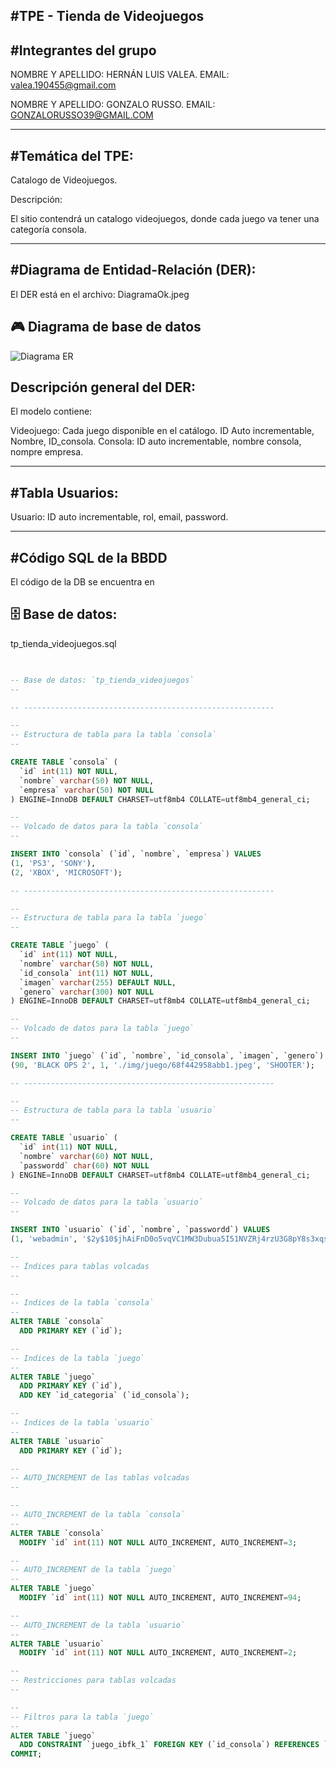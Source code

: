 #TPE - Tienda de Videojuegos
---------------------------------------

#Integrantes del grupo
---------------------------------------

NOMBRE Y APELLIDO: HERNÁN LUIS VALEA.
EMAIL: valea.190455@gmail.com

NOMBRE Y APELLIDO: GONZALO RUSSO. 
EMAIL: GONZALORUSSO39@GMAIL.COM

---------------------------------------
#Temática del TPE:
---------------------------------------

Catalogo de Videojuegos.

Descripción:

El sitio contendrá un catalogo videojuegos, donde cada juego va tener una categoría consola.

--------------------------------------------------------
#Diagrama de Entidad-Relación (DER): 
-------------------------------------------------------
El DER está en el archivo: 
DiagramaOk.jpeg
## 🎮 Diagrama de base de datos

 
![Diagrama ER](./DiagramaOk.jpeg)

Descripción general del DER:
----------------------------
El modelo contiene:

Videojuego: Cada juego disponible en el catálogo. ID Auto incrementable, Nombre, ID_consola.
Consola: ID auto incrementable, nombre consola, nompre empresa.


---------------------------------------------------------------

#Tabla Usuarios:
-------------------------------------------------------------
Usuario: ID auto incrementable, rol, email, password.

---------------------------------------------------------

#Código SQL de la BBDD
-----------------------------------------------------------

El código de la DB se encuentra en


## 🗄️ Base de datos:
tp_tienda_videojuegos.sql

```sql

 
-- Base de datos: `tp_tienda_videojuegos`
--

-- --------------------------------------------------------

--
-- Estructura de tabla para la tabla `consola`
--

CREATE TABLE `consola` (
  `id` int(11) NOT NULL,
  `nombre` varchar(50) NOT NULL,
  `empresa` varchar(50) NOT NULL
) ENGINE=InnoDB DEFAULT CHARSET=utf8mb4 COLLATE=utf8mb4_general_ci;

--
-- Volcado de datos para la tabla `consola`
--

INSERT INTO `consola` (`id`, `nombre`, `empresa`) VALUES
(1, 'PS3', 'SONY'),
(2, 'XBOX', 'MICROSOFT');

-- --------------------------------------------------------

--
-- Estructura de tabla para la tabla `juego`
--

CREATE TABLE `juego` (
  `id` int(11) NOT NULL,
  `nombre` varchar(50) NOT NULL,
  `id_consola` int(11) NOT NULL,
  `imagen` varchar(255) DEFAULT NULL,
  `genero` varchar(300) NOT NULL
) ENGINE=InnoDB DEFAULT CHARSET=utf8mb4 COLLATE=utf8mb4_general_ci;

--
-- Volcado de datos para la tabla `juego`
--

INSERT INTO `juego` (`id`, `nombre`, `id_consola`, `imagen`, `genero`) VALUES
(90, 'BLACK OPS 2', 1, './img/juego/68f442958abb1.jpeg', 'SHOOTER');

-- --------------------------------------------------------

--
-- Estructura de tabla para la tabla `usuario`
--

CREATE TABLE `usuario` (
  `id` int(11) NOT NULL,
  `nombre` varchar(60) NOT NULL,
  `passwordd` char(60) NOT NULL
) ENGINE=InnoDB DEFAULT CHARSET=utf8mb4 COLLATE=utf8mb4_general_ci;

--
-- Volcado de datos para la tabla `usuario`
--

INSERT INTO `usuario` (`id`, `nombre`, `passwordd`) VALUES
(1, 'webadmin', '$2y$10$jhAiFnD0o5vqVC1MW3Dubua5I51NVZRj4rzU3G8pY8s3xqsQm40W.');

--
-- Índices para tablas volcadas
--

--
-- Indices de la tabla `consola`
--
ALTER TABLE `consola`
  ADD PRIMARY KEY (`id`);

--
-- Indices de la tabla `juego`
--
ALTER TABLE `juego`
  ADD PRIMARY KEY (`id`),
  ADD KEY `id_categoria` (`id_consola`);

--
-- Indices de la tabla `usuario`
--
ALTER TABLE `usuario`
  ADD PRIMARY KEY (`id`);

--
-- AUTO_INCREMENT de las tablas volcadas
--

--
-- AUTO_INCREMENT de la tabla `consola`
--
ALTER TABLE `consola`
  MODIFY `id` int(11) NOT NULL AUTO_INCREMENT, AUTO_INCREMENT=3;

--
-- AUTO_INCREMENT de la tabla `juego`
--
ALTER TABLE `juego`
  MODIFY `id` int(11) NOT NULL AUTO_INCREMENT, AUTO_INCREMENT=94;

--
-- AUTO_INCREMENT de la tabla `usuario`
--
ALTER TABLE `usuario`
  MODIFY `id` int(11) NOT NULL AUTO_INCREMENT, AUTO_INCREMENT=2;

--
-- Restricciones para tablas volcadas
--

--
-- Filtros para la tabla `juego`
--
ALTER TABLE `juego`
  ADD CONSTRAINT `juego_ibfk_1` FOREIGN KEY (`id_consola`) REFERENCES `consola` (`id`) ON DELETE CASCADE ON UPDATE CASCADE;
COMMIT;
